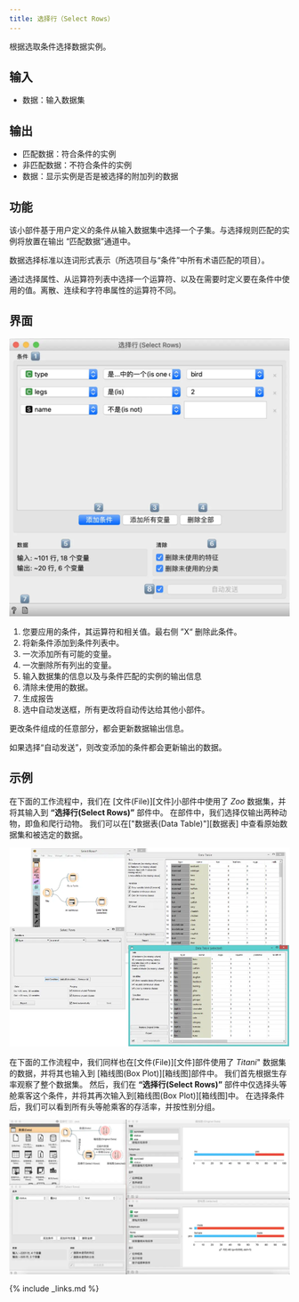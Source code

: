 ```yaml
---
title: 选择行（Select Rows）
---
```


根据选取条件选择数据实例。





## 输入
- 数据：输入数据集

## 输出
- 匹配数据：符合条件的实例
- 非匹配数据：不符合条件的实例
- 数据：显示实例是否是被选择的附加列的数据

## 功能
该小部件基于用户定义的条件从输入数据集中选择一个子集。与选择规则匹配的实例将放置在输出 “匹配数据”通道中。

数据选择标准以连词形式表示（所选项目与“条件”中所有术语匹配的项目）。

通过选择属性、从运算符列表中选择一个运算符、以及在需要时定义要在条件中使用的值。离散、连续和字符串属性的运算符不同。

## 界面

![](/assets/images/data/SelectRows-stamped.png.webp)

1. 您要应用的条件，其运算符和相关值。最右侧 ”X“ 删除此条件。
2. 将新条件添加到条件列表中。
3. 一次添加所有可能的变量。
4. 一次删除所有列出的变量。
5. 输入数据集的信息以及与条件匹配的实例的输出信息
6. 清除未使用的数据。
7. 生成报告
8. 选中自动发送框，所有更改将自动传达给其他小部件。

更改条件组成的任意部分，都会更新数据输出信息。
     
如果选择“自动发送”，则改变添加的条件都会更新输出的数据。

## 示例
在下面的工作流程中，我们在 [文件(File)][文件]小部件中使用了 *Zoo* 数据集，并将其输入到 **“选择行(Select Rows)”** 部件中。 在部件中，我们选择仅输出两种动物，即鱼和爬行动物。 我们可以在["数据表(Data Table)"][数据表] 中查看原始数据集和被选定的数据。

![](/assets/images/data/SelectRows-Example.png.webp)


在下面的工作流程中，我们同样也在[文件(File)][文件]部件使用了 *Titani*" 数据集的数据，并将其也输入到 [箱线图(Box Plot)][箱线图]部件中。 我们首先根据生存率观察了整个数据集。 然后，我们在 **“选择行(Select Rows)”** 部件中仅选择头等舱乘客这个条件，并将其再次输入到[箱线图(Box Plot)][箱线图]中。 在选择条件后，我们可以看到所有头等舱乘客的存活率，并按性别分组。

![](/assets/images/data/SelectRows-Workflow.png.webp)

{% include _links.md %}